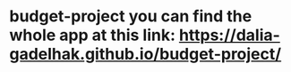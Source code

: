 # budget-project you can find the whole app at this link: https://dalia-gadelhak.github.io/budget-project/
